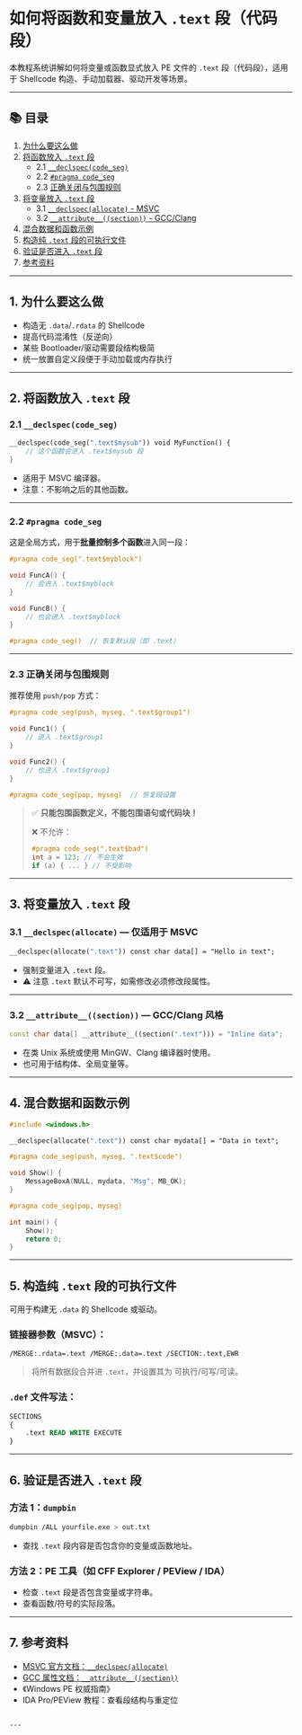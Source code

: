 
# 如何将函数和变量放入 `.text` 段（代码段）

本教程系统讲解如何将变量或函数显式放入 PE 文件的 `.text` 段（代码段），适用于 Shellcode 构造、手动加载器、驱动开发等场景。

---

## 📚 目录

1. [为什么要这么做](#1-为什么要这么做)
2. [将函数放入 `.text` 段](#2-将函数放入-text-段)
    - 2.1 [`__declspec(code_seg)`](#21-__declspeccode_seg)
    - 2.2 [`#pragma code_seg`](#22-pragma-code_seg)
    - 2.3 [正确关闭与包围规则](#23-正确关闭与包围规则)
3. [将变量放入 `.text` 段](#3-将变量放入-text-段)
    - 3.1 [`__declspec(allocate)` - MSVC](#31-__declspecallocate---msvc)
    - 3.2 [`__attribute__((section))` - GCC/Clang](#32-__attributesection---gccclang)
4. [混合数据和函数示例](#4-混合数据和函数示例)
5. [构造纯 `.text` 段的可执行文件](#5-构造纯-text-段的可执行文件)
6. [验证是否进入 `.text` 段](#6-验证是否进入-text-段)
7. [参考资料](#7-参考资料)

---

## 1. 为什么要这么做

- 构造无 `.data`/`.rdata` 的 Shellcode
- 提高代码混淆性（反逆向）
- 某些 Bootloader/驱动需要段结构极简
- 统一放置自定义段便于手动加载或内存执行

---

## 2. 将函数放入 `.text` 段

### 2.1 `__declspec(code_seg)`

```cpp
__declspec(code_seg(".text$mysub")) void MyFunction() {
    // 这个函数会进入 .text$mysub 段
}
```

- 适用于 MSVC 编译器。
- 注意：不影响之后的其他函数。

---

### 2.2 `#pragma code_seg`

这是全局方式，用于**批量控制多个函数**进入同一段：

```cpp
#pragma code_seg(".text$myblock")

void FuncA() {
    // 会进入 .text$myblock
}

void FuncB() {
    // 也会进入 .text$myblock
}

#pragma code_seg()  // 恢复默认段（即 .text）
```

---

### 2.3 正确关闭与包围规则

推荐使用 `push/pop` 方式：

```cpp
#pragma code_seg(push, myseg, ".text$group1")

void Func1() {
    // 进入 .text$group1
}

void Func2() {
    // 也进入 .text$group1
}

#pragma code_seg(pop, myseg)  // 恢复段设置
```

> ✅ **只能包围函数定义，不能包围语句或代码块！**
>
> ❌ 不允许：
> ```cpp
> #pragma code_seg(".text$bad")
> int a = 123; // 不会生效
> if (a) { ... } // 不受影响
> ```

---

## 3. 将变量放入 `.text` 段

### 3.1 `__declspec(allocate)` — 仅适用于 MSVC

```cpp
__declspec(allocate(".text")) const char data[] = "Hello in text";
```

- 强制变量进入 `.text` 段。
- ⚠️ 注意 `.text` 默认不可写，如需修改必须修改段属性。

---

### 3.2 `__attribute__((section))` — GCC/Clang 风格

```cpp
const char data[] __attribute__((section(".text"))) = "Inline data";
```

- 在类 Unix 系统或使用 MinGW、Clang 编译器时使用。
- 也可用于结构体、全局变量等。

---

## 4. 混合数据和函数示例

```cpp
#include <windows.h>

__declspec(allocate(".text")) const char mydata[] = "Data in text";

#pragma code_seg(push, myseg, ".text$code")

void Show() {
    MessageBoxA(NULL, mydata, "Msg", MB_OK);
}

#pragma code_seg(pop, myseg)

int main() {
    Show();
    return 0;
}
```

---

## 5. 构造纯 `.text` 段的可执行文件

可用于构建无 `.data` 的 Shellcode 或驱动。

### 链接器参数（MSVC）：

```
/MERGE:.rdata=.text /MERGE:.data=.text /SECTION:.text,EWR
```

> 将所有数据段合并进 `.text`，并设置其为 可执行/可写/可读。

### `.def` 文件写法：

```def
SECTIONS
{
    .text READ WRITE EXECUTE
}
```

---

## 6. 验证是否进入 `.text` 段

### 方法 1：`dumpbin`

```sh
dumpbin /ALL yourfile.exe > out.txt
```

- 查找 `.text` 段内容是否包含你的变量或函数地址。

### 方法 2：PE 工具（如 CFF Explorer / PEView / IDA）

- 检查 `.text` 段是否包含变量或字符串。
- 查看函数/符号的实际段落。

---

## 7. 参考资料

- [MSVC 官方文档：`__declspec(allocate)`](https://learn.microsoft.com/en-us/cpp/cpp/declspec-specifiers)
- [GCC 属性文档：`__attribute__((section))`](https://gcc.gnu.org/onlinedocs/gcc-3.4.6/gcc/Variable-Attributes.html)
- 《Windows PE 权威指南》
- IDA Pro/PEView 教程：查看段结构与重定位
```

---


